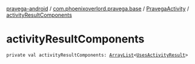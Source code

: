 [pravega-android](../../index.md) / [com.phoenixoverlord.pravega.base](../index.md) / [PravegaActivity](index.md) / [activityResultComponents](./activity-result-components.md)

# activityResultComponents

`private val activityResultComponents: `[`ArrayList`](https://kotlinlang.org/api/latest/jvm/stdlib/kotlin.collections/-array-list/index.html)`<`[`UsesActivityResult`](../-uses-activity-result/index.md)`>`
